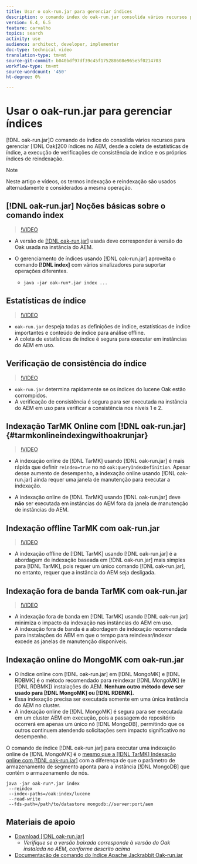 ```yaml
---
title: Usar o oak-run.jar para gerenciar índices
description: o comando index do oak-run.jar consolida vários recursos para gerenciar índices do Oak no AEM, desde a coleta de estatísticas de índice, a execução de verificações de consistência de índice e os próprios índices de reindexação.
version: 6.4, 6.5
feature: carvalho
topics: search
activity: use
audience: architect, developer, implementer
doc-type: technical video
translation-type: tm+mt
source-git-commit: b040bdf97df39c45f175288608e965e5f0214703
workflow-type: tm+mt
source-wordcount: '450'
ht-degree: 0%

---
```



# Usar o oak-run.jar para gerenciar índices

[!DNL oak-run.jar]O comando de índice do consolida vários recursos para gerenciar  [!DNL Oak]200 índices no AEM, desde a coleta de estatísticas de índice, a execução de verificações de consistência de índice e os próprios índices de reindexação.

>[!NOTE]
>
>Neste artigo e vídeos, os termos indexação e reindexação são usados alternadamente e considerados a mesma operação.

## [!DNL oak-run.jar] Noções básicas sobre o comando index

>[!VIDEO](https://video.tv.adobe.com/v/21475/?quality=9&learn=on)

* A versão de [[!DNL oak-run.jar]](https://repository.apache.org/service/local/artifact/maven/redirect?r=releases&amp;g=org.apache.jackrabbit&amp;a=oak-run&amp;v=1.8.0) usada deve corresponder à versão do Oak usada na instância do AEM.
* O gerenciamento de índices usando [!DNL oak-run.jar] aproveita o comando **[!DNL index]** com vários sinalizadores para suportar operações diferentes.

   * `java -jar oak-run*.jar index ...`

## Estatísticas de índice

>[!VIDEO](https://video.tv.adobe.com/v/21477/?quality=12&learn=on)

* `oak-run.jar` despeja todas as definições de índice, estatísticas de índice importantes e conteúdo de índice para análise offline.
* A coleta de estatísticas de índice é segura para executar em instâncias do AEM em uso.

## Verificação de consistência do índice

>[!VIDEO](https://video.tv.adobe.com/v/21476/?quality=12&learn=on)

* `oak-run.jar` determina rapidamente se os índices do lucene Oak estão corrompidos.
* A verificação de consistência é segura para ser executada na instância do AEM em uso para verificar a consistência nos níveis 1 e 2.

## Indexação TarMK Online com [!DNL oak-run.jar] {#tarmkonlineindexingwithoakrunjar}

>[!VIDEO](https://video.tv.adobe.com/v/21479/?quality=12&learn=on)

* A indexação online de [!DNL TarMK] usando [!DNL oak-run.jar] é mais rápida que definir `reindex=true` no nó `oak:queryIndexDefinition`. Apesar desse aumento de desempenho, a indexação online usando [!DNL oak-run.jar] ainda requer uma janela de manutenção para executar a indexação.

* A indexação online de [!DNL TarMK] usando [!DNL oak-run.jar] deve **não** ser executada em instâncias do AEM fora da janela de manutenção de instâncias do AEM.

## Indexação offline TarMK com oak-run.jar

>[!VIDEO](https://video.tv.adobe.com/v/21478/?quality=12&learn=on)

* A indexação offline de [!DNL TarMK] usando [!DNL oak-run.jar] é a abordagem de indexação baseada em [!DNL oak-run.jar] mais simples para [!DNL TarMK], pois requer um único comando [!DNL oak-run.jar], no entanto, requer que a instância do AEM seja desligada.

## Indexação fora de banda TarMK com oak-run.jar

>[!VIDEO](https://video.tv.adobe.com/v/21480/?quality=12&learn=on)

* A indexação fora de banda em [!DNL TarMK] usando [!DNL oak-run.jar] minimiza o impacto da indexação nas instâncias do AEM em uso.
* A indexação fora de banda é a abordagem de indexação recomendada para instalações do AEM em que o tempo para reindexar/indexar excede as janelas de manutenção disponíveis.

## Indexação online do MongoMK com oak-run.jar

* O índice online com [!DNL oak-run.jar] em [!DNL MongoMK] e [!DNL RDBMK] é o método recomendado para reindexar [!DNL MongoMK] (e [!DNL RDBMK]) instalações do AEM. **Nenhum outro método deve ser usado para  [!DNL MongoMK] ou  [!DNL RDBMK].**
* Essa indexação precisa ser executada somente em uma única instância do AEM no cluster.
* A indexação online de [!DNL MongoMK] é segura para ser executada em um cluster AEM em execução, pois a passagem do repositório ocorrerá em apenas um único nó [!DNL MongoDB], permitindo que os outros continuem atendendo solicitações sem impacto significativo no desempenho.

O comando de índice [!DNL oak-run.jar] para executar uma indexação online de [!DNL MongoMK] é o [mesmo que a [!DNL TarMK] Indexação online com [!DNL oak-run.jar]](#tarmkonlineindexingwithoakrunjar) com a diferença de que o parâmetro de armazenamento de segmento aponta para a instância [!DNL MongoDB] que contém o armazenamento de nós.

```
java -jar oak-run*.jar index
 --reindex
 --index-paths=/oak:index/lucene
 --read-write
 --fds-path=/path/to/datastore mongodb://server:port/aem
```

## Materiais de apoio

* [Download [!DNL oak-run.jar]](https://repository.apache.org/#nexus-search;gav~org.apache.jackrabbit~oak-run~~~~kw,versionexpand)
   * *Verifique se a versão baixada corresponde à versão do Oak instalada no AEM, conforme descrito acima*
* [Documentação de comando do índice Apache Jackrabbit Oak-run.jar](https://jackrabbit.apache.org/oak/docs/query/oak-run-indexing.html)
